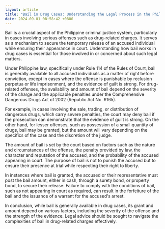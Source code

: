```yaml
---
layout: article
title: "Bail in Drug Cases: Understanding the Legal Process in the Philippines"
date: 2024-09-01 08:58:42 +0800
---
```


<p>Bail is a crucial aspect of the Philippine criminal justice system, particularly in cases involving serious offenses such as drug-related charges. It serves as a mechanism to secure the temporary release of an accused individual while ensuring their appearance in court. Understanding how bail works in drug cases is essential for those involved in or concerned about such legal matters.</p><p>Under Philippine law, specifically under Rule 114 of the Rules of Court, bail is generally available to all accused individuals as a matter of right before conviction, except in cases where the offense is punishable by reclusion perpetua or life imprisonment, and the evidence of guilt is strong. For drug-related offenses, the availability and amount of bail depend on the severity of the charge and the applicable penalties under the Comprehensive Dangerous Drugs Act of 2002 (Republic Act No. 9165).</p><p>For example, in cases involving the sale, trading, or distribution of dangerous drugs, which carry severe penalties, the court may deny bail if the prosecution can demonstrate that the evidence of guilt is strong. On the other hand, for lesser offenses, such as possession of a small quantity of drugs, bail may be granted, but the amount will vary depending on the specifics of the case and the discretion of the judge.</p><p>The amount of bail is set by the court based on factors such as the nature and circumstances of the offense, the penalty provided by law, the character and reputation of the accused, and the probability of the accused appearing in court. The purpose of bail is not to punish the accused but to ensure their presence at trial while respecting their right to liberty.</p><p>In instances where bail is granted, the accused or their representative must post the bail amount, either in cash, through a surety bond, or property bond, to secure their release. Failure to comply with the conditions of bail, such as not appearing in court as required, can result in the forfeiture of the bail and the issuance of a warrant for the accused's arrest.</p><p>In conclusion, while bail is generally available in drug cases, its grant and amount depend on various factors, including the severity of the offense and the strength of the evidence. Legal advice should be sought to navigate the complexities of bail in drug-related charges effectively.</p>